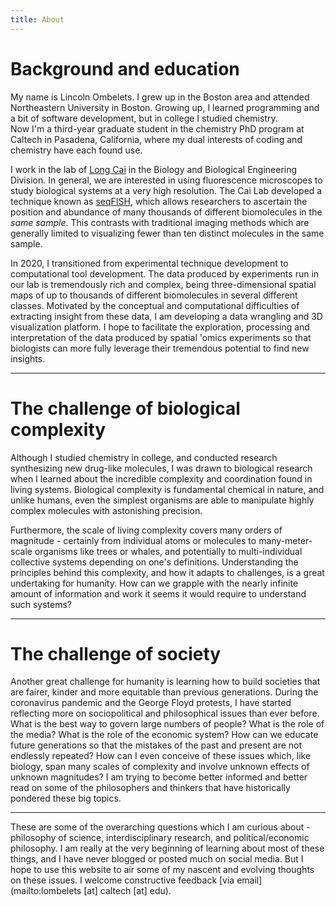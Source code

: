 ```yaml
---
title: About
---
```


# Background and education

My name is Lincoln Ombelets. I grew up in the Boston area and attended Northeastern University in Boston. Growing up, I learned programming and a bit of software development, but in college I studied chemistry.  
Now I'm a third-year graduate student in the chemistry PhD program at Caltech in Pasadena, California, where my dual interests of coding and chemistry have each found use. 

I work in the lab of [Long Cai](http://singlecell.caltech.edu/cailab/) in the Biology and Biological Engineering Division. In general, we are interested in using fluorescence microscopes to study biological systems at a very high resolution. The Cai Lab developed a technique known as [seqFISH](http://seqfish.com), which allows researchers to ascertain the position and abundance of many thousands of different biomolecules in the *same sample*. This contrasts with traditional imaging methods which are generally limited to visualizing fewer than ten distinct molecules in the same sample. 

In 2020, I transitioned from experimental technique development to computational tool development. The data produced by experiments run in our lab is tremendously rich and complex, being three-dimensional spatial maps of up to thousands of different biomolecules in several different classes. Motivated by the conceptual and computational difficulties of extracting insight from these data, I am developing a data wrangling and 3D visualization platform. I hope to facilitate the exploration, processing and interpretation of the data produced by spatial 'omics experiments so that biologists can more fully leverage their tremendous potential to find new insights. 

------------------

# The challenge of biological complexity

Although I studied chemistry in college, and conducted research synthesizing new drug-like molecules, I was drawn to biological research when I learned about the incredible complexity and coordination found in living systems. Biological complexity is fundamental chemical in nature, and unlike humans, even the simplest organisms are able to manipulate highly complex molecules with astonishing precision. 

Furthermore, the scale of living complexity covers many orders of magnitude - certainly from individual atoms or molecules to many-meter-scale organisms like trees or whales, and potentially to multi-individual collective systems depending on one's definitions. Understanding the principles behind this complexity, and how it adapts to challenges, is a great undertaking for humanity. How can we grapple with the nearly infinite amount of information and work it seems it would require to understand such systems?

------------------

# The challenge of society

Another great challenge for humanity is learning how to build societies that are fairer, kinder and more equitable than previous generations. During the coronavirus pandemic and the George Floyd protests, I have started reflecting more on sociopolitical and philosophical issues than ever before. What is the best way to govern large numbers of people? What is the role of the media? What is the role of the economic system? How can we educate future generations so that the mistakes of the past and present are not endlessly repeated? How can I even conceive of these issues which, like biology, span many scales of complexity and involve unknown effects of unknown magnitudes? I am trying to become better informed and better read on some of the philosophers and thinkers that have historically pondered these big topics.

------------------

These are some of the overarching questions which I am curious about - philosophy of science, interdisciplinary research, and political/economic philosophy. I am really at the very beginning of learning about most of these things, and I have never blogged or posted much on social media. But I hope to use this website to air some of my nascent and evolving thoughts on these issues. I welcome constructive feedback [via email](mailto:lombelets [at] caltech [at] edu). 



